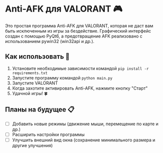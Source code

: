 # Anti-AFK для VALORANT 🎮

Это простая программа Anti-AFK для VALORANT, которая не даст вам быть исключенным из игры за бездействие. Графический интерфейс создан с помощью PyQt6, а предотвращение AFK реализовано с использованием pywin32 (win32api и др.).

## Как использовать 🚀

1. Установите необходимые зависимости командой `pip install -r requirements.txt`
2. Запустите программу командой `python main.py`
3. Запустите VALORANT
4. Когда захотите активировать Anti-AFK, нажмите кнопку "Старт"
5. Удачной игры! 🍀

## Планы на будущее 📋

- [ ] Добавить новые режимы (движение мыши, перемещение по карте и др.)
- [ ] Расширить настройки программы
- [ ] Улучшить внешний вид окна (сохранение минимального размера и другие улучшения)